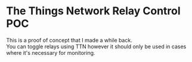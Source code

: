 # The Things Network Relay Control POC
This is a proof of concept that I made a while back. <br>
You can toggle relays using TTN however it should only be used in cases where it's necessary for monitoring.
